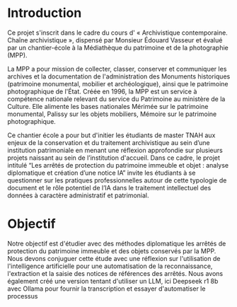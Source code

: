 # Introduction

Ce projet s'inscrit dans le cadre du cours d' « Archivistique contemporaine. Chaîne archivistique », dispensé par Monsieur Édouard Vasseur et évalué par un chantier-école à la Médiathèque du patrimoine et de la photographie (MPP).

La MPP a pour mission de collecter, classer, conserver et communiquer les archives et la documentation de l'administration des Monuments historiques (patrimoine monumental, mobilier et archéologique), ainsi que le patrimoine photographique de l'État. Créée en 1996, la MPP est un service à compétence nationale relevant du service du Patrimoine au ministère de la Culture. Elle alimente les bases nationales Mérimée sur le patrimoine monumental, Palissy sur les objets mobiliers, Mémoire sur le patrimoine photographique.

Ce chantier école a pour but d'initier les étudiants de master TNAH aux enjeux de la conservation et du traitement archivistique au sein d’une institution patrimoniale en menant une réflexion approfondie sur plusieurs projets naissant au sein de l’institution d'accueil.
Dans ce cadre, le projet intitulé “Les arrêtés de protection du patrimoine immeuble et objet : analyse diplomatique et création d’une notice IA” invite les étudiants à se questionner sur les pratiques professionnelles autour de cette typologie de document et le rôle potentiel de l’IA dans le traitement intellectuel des données à caractère administratif et patrimonial.

# Objectif

Notre objectif est d'étudier avec des méthodes diplomatique les arrêtés de protection du patrimoine immeuble et des objets conservés par la MPP. Nous devons conjuguer cette étude avec une réflexion sur l'utilisation de l'intelligence artificielle pour une automatisation de la reconnaissance, l'extraction et la saisie des notices de références des arrêtés.
Nous avons également créé une version tentant d'utiliser un LLM, ici Deepseek r1 8b avec Ollama pour fournir la transcription et essayer d'automatiser le processus 
